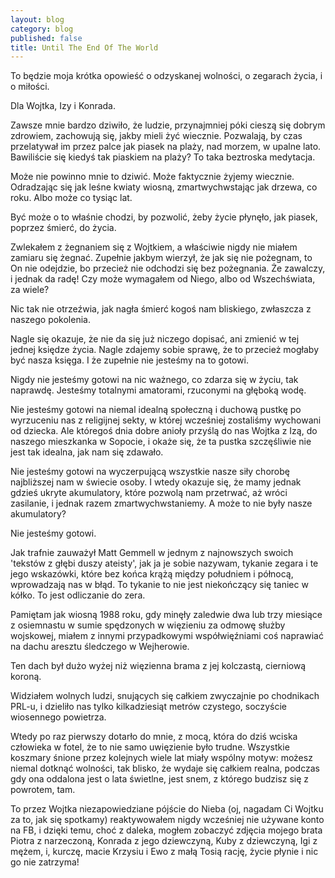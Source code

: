 ```yaml
---
layout: blog
category: blog
published: false
title: Until The End Of The World
---
```


To będzie moja krótka opowieść o odzyskanej wolności, o zegarach życia, i o miłości.

Dla Wojtka, Izy i Konrada.

Zawsze mnie bardzo dziwiło, że ludzie, przynajmniej póki cieszą się dobrym zdrowiem, zachowują się, jakby mieli żyć wiecznie. Pozwalają, by czas przelatywał im przez palce jak piasek na plaży, nad morzem, w upalne lato. Bawiliście się kiedyś tak piaskiem na plaży? To taka beztroska medytacja.

Może nie powinno mnie to dziwić. Może faktycznie żyjemy wiecznie. Odradzając się jak leśne kwiaty wiosną, zmartwychwstając jak drzewa, co roku. Albo może co tysiąc lat.

Być może o to właśnie chodzi, by pozwolić, żeby życie płynęło, jak piasek, poprzez śmierć, do życia.

Zwlekałem z żegnaniem się z Wojtkiem, a właściwie nigdy nie miałem zamiaru się żegnać. Zupełnie jakbym wierzył, że jak się nie pożegnam, to On nie odejdzie, bo przecież nie odchodzi się bez pożegnania. Że zawalczy, i jednak da radę! Czy może wymagałem od Niego, albo od Wszechświata, za wiele?

Nic tak nie otrzeźwia, jak nagła śmierć kogoś nam bliskiego, zwłaszcza z naszego pokolenia.

Nagle się okazuje, że nie da się już niczego dopisać, ani zmienić w tej jednej księdze życia. Nagle zdajemy sobie sprawę, że to przecież mogłaby być nasza księga. I że zupełnie nie jesteśmy na to gotowi.

Nigdy nie jesteśmy gotowi na nic ważnego, co zdarza się w życiu, tak naprawdę. Jesteśmy totalnymi amatorami, rzuconymi na głęboką wodę.

Nie jesteśmy gotowi na niemal idealną społeczną i duchową pustkę po wyrzuceniu nas z religijnej sekty, w której wcześniej zostaliśmy wychowani od dziecka. Ale któregoś dnia dobre anioły przyślą do nas Wojtka z Izą, do naszego mieszkanka w Sopocie, i okaże się, że ta pustka szczęśliwie nie jest tak idealna, jak nam się zdawało.

Nie jesteśmy gotowi na wyczerpującą wszystkie nasze siły chorobę najbliższej nam w świecie osoby. I wtedy okazuje się, że mamy jednak gdzieś ukryte akumulatory, które pozwolą nam przetrwać, aż wróci zasilanie, i jednak razem zmartwychwstaniemy. A może to nie były nasze akumulatory?

Nie jesteśmy gotowi.

Jak trafnie zauważył Matt Gemmell w jednym z najnowszych swoich 'tekstów z głębi duszy ateisty', jak ja je sobie nazywam, tykanie zegara i te jego wskazówki, które bez końca krążą między południem i północą, wprowadzają nas w błąd. To tykanie to nie jest niekończący się taniec w kółko. To jest odliczanie do zera.

Pamiętam jak wiosną 1988 roku, gdy minęły zaledwie dwa lub trzy miesiące z osiemnastu w sumie spędzonych w więzieniu za odmowę służby wojskowej, miałem z innymi przypadkowymi współwięźniami coś naprawiać na dachu aresztu śledczego w Wejherowie.

Ten dach był dużo wyżej niż więzienna brama z jej kolczastą, cierniową koroną.

Widziałem wolnych ludzi, snujących się całkiem zwyczajnie po chodnikach PRL-u, i dzieliło nas tylko kilkadziesiąt metrów czystego, soczyście wiosennego powietrza.

Wtedy po raz pierwszy dotarło do mnie, z mocą, która do dziś wciska człowieka w fotel, że to nie samo uwięzienie było trudne. Wszystkie koszmary śnione przez kolejnych wiele lat miały wspólny motyw: możesz niemal dotknąć wolności, tak blisko, że wydaje się całkiem realna, podczas gdy ona oddalona jest o lata świetlne, jest snem, z którego budzisz się z powrotem, tam.

To przez Wojtka niezapowiedziane pójście do Nieba (oj, nagadam Ci Wojtku za to, jak się spotkamy) reaktywowałem nigdy wcześniej nie używane konto na FB, i dzięki temu, choć z daleka, mogłem zobaczyć zdjęcia mojego brata Piotra z narzeczoną, Konrada z jego dziewczyną, Kuby z dziewczyną, Igi z mężem, i, kurczę, macie Krzysiu i Ewo z małą Tosią rację, życie płynie i nic go nie zatrzyma!